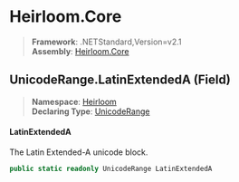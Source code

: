 # Heirloom.Core

> **Framework**: .NETStandard,Version=v2.1  
> **Assembly**: [Heirloom.Core][0]

## UnicodeRange.LatinExtendedA (Field)

> **Namespace**: [Heirloom][0]  
> **Declaring Type**: [UnicodeRange][1]

#### LatinExtendedA

The Latin Extended-A unicode block.

```cs
public static readonly UnicodeRange LatinExtendedA
```

[0]: ../../../Heirloom.Core.md
[1]: ../UnicodeRange.md

